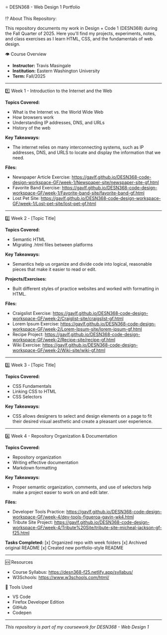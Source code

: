 ⭐ DESN368 - Web Design 1 Portfolio

⁉️ About This Repository:

This repository documents my work in Design + Code 1 (DESN368) during the Fall Quarter of 2025. Here you'll find my projects, experiments, notes, and class exercises as I learn HTML, CSS, and the fundamentals of web design.

👁️ Course Overview

- **Instructor:** Travis Masingale
- **Institution:** Eastern Washington University
- **Term:** Fall/2025

---

1️⃣ Week 1 - Introduction to the Internet and the Web

**Topics Covered:**
- What is the Internet vs. the World Wide Web
- How browsers work
- Understanding IP addresses, DNS, and URLs
- History of the web

**Key Takeaways:**
- The internet relies on many interconnecting systems, such as IP addresses, DNS, and URLS to locate and display the information that we need.

**Files:**
- Newspaper Article Exercise: https://gavlf.github.io/DESN368-code-design-workspace-GF/week-1/Newspaper-site/newspaper-site-gf.html
- Favorite Band Exercise: https://gavlf.github.io/DESN368-code-design-workspace-GF/week-1/Favorite-band-site/favorite-band-gf.html
- Lost Pet Site: https://gavlf.github.io/DESN368-code-design-workspace-GF/week-1/Lost-pet-site/lost-pet-gf.html
  
---

2️⃣ Week 2 - [Topic Title]

**Topics Covered:**
- Semantic HTML
- Migrating .html files between platforms

**Key Takeaways:**
- Semantics help us organize and divide code into logical, reasonable pieces that make it easier to read or edit. 

**Projects/Exercises:**
- Built different styles of practice websites and worked with formatting in HTML.

**Files:**
- Craigslist Exercise: https://gavlf.github.io/DESN368-code-design-workspace-GF/week-2/Craiglist-site/craigslist-gf.html
- Lorem Ipsum Exercise: https://gavlf.github.io/DESN368-code-design-workspace-GF/week-2/Lorem-Ipsum-site/lorem-ipsum-gf.html
- Recipe Project: https://gavlf.github.io/DESN368-code-design-workspace-GF/week-2/Recipe-site/recipe-gf.html
- Wiki Exercise: https://gavlf.github.io/DESN368-code-design-workspace-GF/week-2/Wiki-site/wiki-gf.html

---

3️⃣ Week 3 - [Topic Title]

**Topics Covered:**
- CSS Fundamentals
- Linking CSS to HTML
- CSS Selectors

**Key Takeaways:**
- CSS allows designers to select and design elements on a page to fit their desired visual aesthetic and create a pleasant user experience.

---

4️⃣ Week 4 - Repository Organization & Documentation

**Topics Covered:**
- Repository organization
- Writing effective documentation
- Markdown formatting

**Key Takeaways:**
- Proper semantic organization, comments, and use of selectors help make a project easier to work on and edit later.

**Files:**
- Developer Tools Practice: https://gavlf.github.io/DESN368-code-design-workspace-GF/week-4/dev-tools-figueroa-gavin-wk4.html
- Tribute Site Project: https://gavlf.github.io/DESN368-code-design-workspace-GF/week-4/Tribute%20Site/tribute-site-micheal-jackson-gf-f25.html

**Tasks Completed:**
[x] Organized repo with week folders
[x] Archived original README
[x] Created new portfolio-style README

---

🆘 Resources

- Course Syllabus: https://desn368-f25.netlify.app/syllabus/
- W3Schools: https://www.w3schools.com/html/

🔨 Tools Used

- VS Code
- Firefox Developer Edition
- GitHub
- Codepen

---

*This repository is part of my coursework for DESN368 - Web Design 1*
